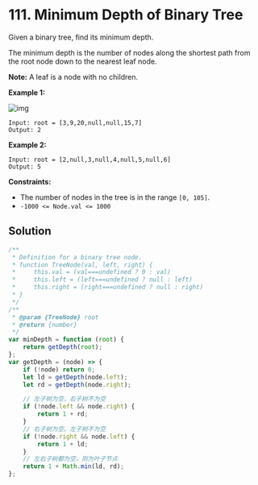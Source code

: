# 111. Minimum Depth of Binary Tree

Given a binary tree, find its minimum depth.

The minimum depth is the number of nodes along the shortest path from the root node down to the nearest leaf node.

**Note:** A leaf is a node with no children.

**Example 1:**

![img](https://assets.leetcode.com/uploads/2020/10/12/ex_depth.jpg)

```
Input: root = [3,9,20,null,null,15,7]
Output: 2
```

**Example 2:**

```
Input: root = [2,null,3,null,4,null,5,null,6]
Output: 5
```

**Constraints:**

-   The number of nodes in the tree is in the range `[0, 105]`.
-   `-1000 <= Node.val <= 1000`

## Solution

```javascript
/**
 * Definition for a binary tree node.
 * function TreeNode(val, left, right) {
 *     this.val = (val===undefined ? 0 : val)
 *     this.left = (left===undefined ? null : left)
 *     this.right = (right===undefined ? null : right)
 * }
 */
/**
 * @param {TreeNode} root
 * @return {number}
 */
var minDepth = function (root) {
    return getDepth(root);
};
var getDepth = (node) => {
    if (!node) return 0;
    let ld = getDepth(node.left);
    let rd = getDepth(node.right);

    // 左子树为空，右子树不为空
    if (!node.left && node.right) {
        return 1 + rd;
    }
    // 右子树为空。左子树不为空
    if (!node.right && node.left) {
        return 1 + ld;
    }
    // 左右子树都为空，则为叶子节点
    return 1 + Math.min(ld, rd);
};
```
